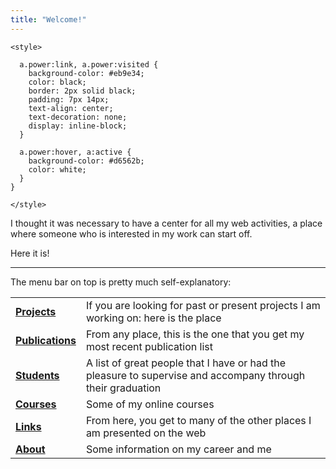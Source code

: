 ```yaml
---
title: "Welcome!"
---
```


```{=html}
<style>
  
  a.power:link, a.power:visited {
    background-color: #eb9e34;
    color: black;
    border: 2px solid black;
    padding: 7px 14px;
    text-align: center;
    text-decoration: none;
    display: inline-block;
  }
  
  a.power:hover, a:active {
    background-color: #d6562b;
    color: white;
  }
}

</style>
```
I thought it was necessary to have a center for all my web activities, a place where someone who is interested in my work can start off.

Here it is!

------------------------------------------------------------------------

The menu bar on top is pretty much self-explanatory:

|                                       |                                                                                                            |
|---------------------------------------|------------------------------------------------------------------------------------------------------------|
| [**Projects**](projects.html)         | If you are looking for past or present projects I am working on: here is the place                         |
| [**Publications**](publications.html) | From any place, this is the one that you get my most recent publication list                               |
| [**Students**](students.html)         | A list of great people that I have or had the pleasure to supervise and accompany through their graduation |
| [**Courses**]()                       | Some of my online courses                                                                                  |
| [**Links**](links.html)               | From here, you get to many of the other places I am presented on the web                                   |
| [**About**](about.html)               | Some information on my career and me                                                                       |
